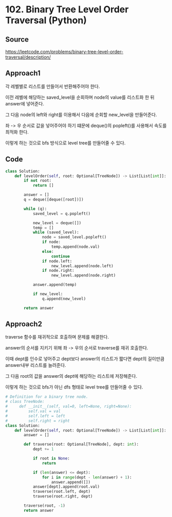 # 102. Binary Tree Level Order Traversal (Python)

## Source

https://leetcode.com/problems/binary-tree-level-order-traversal/description/

## Approach1

각 레벨별로 리스트를 만들어서 반환해주어야 한다.

이전 레벨에 해당하는 saved_level을 순회하며 node의 value를 리스트화 한 뒤 answer에 넣어준다.

그 다음 node의 left와 right를 이용해서 다음에 순회할 new_level을 만들어준다.

좌 -> 우 순서로 값을 넣어주어야 하기 떄문에 deque()의 popleft()를 사용해서 속도를 최적화 한다.

이렇게 하는 것으로 bfs 방식으로 level tree를 만들어줄 수 있다.

## Code

```python
class Solution:
    def levelOrder(self, root: Optional[TreeNode]) -> List[List[int]]:
        if not root:
            return []

        answer = []
        q = deque([deque([root])])

        while (q):
            saved_level = q.popleft()

            new_level = deque([])
            temp = []
            while (saved_level):
                node = saved_level.popleft()
                if node:
                    temp.append(node.val)
                else:
                    continue
                if node.left:
                    new_level.append(node.left)
                if node.right:
                    new_level.append(node.right)

            answer.append(temp)

            if new_level:
                q.append(new_level)

        return answer
```

## Approach2

traverse 함수를 재귀적으로 호출하며 문제를 해결한다.

answer의 순서를 지키기 위해 좌 -> 우의 순서로 traverse를 재귀 호출한다.

이때 dept를 인수로 넣어주고 dept보다 answer의 리스트가 짧다면 dept의 길이만큼 answer내부 리스트를 늘려준다.

그 다음 root의 값을 answer의 dept에 해당하는 리스트에 저장해준다.

이렇게 하는 것으로 bfs가 아닌 dfs 형태로 level tree를 만들어줄 수 있다.

```python
# Definition for a binary tree node.
# class TreeNode:
#     def __init__(self, val=0, left=None, right=None):
#         self.val = val
#         self.left = left
#         self.right = right
class Solution:
    def levelOrder(self, root: Optional[TreeNode]) -> List[List[int]]:
        answer = []

        def traverse(root: Optional[TreeNode], dept: int):
            dept += 1

            if root is None:
                return

            if (len(answer) <= dept):
                for i in range(dept - len(answer) + 1):
                    answer.append([])
            answer[dept].append(root.val)
            traverse(root.left, dept)
            traverse(root.right, dept)

        traverse(root, -1)
        return answer
```
